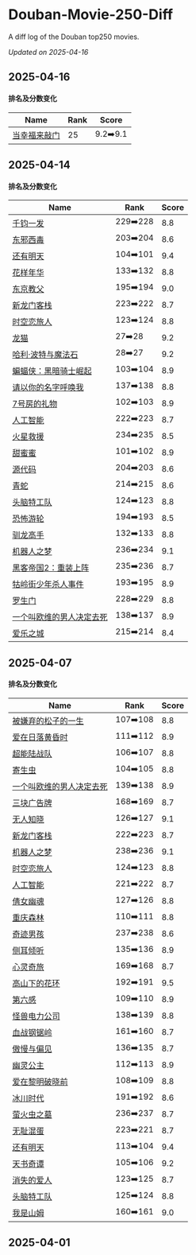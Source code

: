# Douban-Movie-250-Diff

A diff log of the Douban top250 movies.

*Updated on 2025-04-16*

## 2025-04-16


#### 排名及分数变化

|     Name    |   Rank   |   Score  |
| ---------- | -------- | -------- |
| [当幸福来敲门](https://movie.douban.com/subject/1849031) | 25 | 9.2➡️9.1 |
## 2025-04-14


#### 排名及分数变化

|     Name    |   Rank   |   Score  |
| ---------- | -------- | -------- |
| [千钧一发](https://movie.douban.com/subject/1300117) | 229➡️228 | 8.8 |
| [东邪西毒](https://movie.douban.com/subject/1292328) | 203➡️204 | 8.6 |
| [还有明天](https://movie.douban.com/subject/36445098) | 104➡️101 | 9.4 |
| [花样年华](https://movie.douban.com/subject/1291557) | 133➡️132 | 8.8 |
| [东京教父](https://movie.douban.com/subject/1310177) | 195➡️194 | 9.0 |
| [新龙门客栈](https://movie.douban.com/subject/1292287) | 223➡️222 | 8.7 |
| [时空恋旅人](https://movie.douban.com/subject/10577869) | 123➡️124 | 8.8 |
| [龙猫](https://movie.douban.com/subject/1291560) | 27➡️28 | 9.2 |
| [哈利·波特与魔法石](https://movie.douban.com/subject/1295038) | 28➡️27 | 9.2 |
| [蝙蝠侠：黑暗骑士崛起](https://movie.douban.com/subject/3395373) | 103➡️104 | 8.9 |
| [请以你的名字呼唤我](https://movie.douban.com/subject/26799731) | 137➡️138 | 8.8 |
| [7号房的礼物](https://movie.douban.com/subject/10777687) | 102➡️103 | 8.9 |
| [人工智能](https://movie.douban.com/subject/1302827) | 222➡️223 | 8.7 |
| [火星救援](https://movie.douban.com/subject/25864085) | 234➡️235 | 8.5 |
| [甜蜜蜜](https://movie.douban.com/subject/1305164) | 101➡️102 | 8.9 |
| [源代码](https://movie.douban.com/subject/3075287) | 204➡️203 | 8.6 |
| [青蛇](https://movie.douban.com/subject/1303394) | 214➡️215 | 8.6 |
| [头脑特工队](https://movie.douban.com/subject/10533913) | 124➡️123 | 8.8 |
| [恐怖游轮](https://movie.douban.com/subject/3011051) | 194➡️193 | 8.5 |
| [驯龙高手](https://movie.douban.com/subject/2353023) | 132➡️133 | 8.8 |
| [机器人之梦](https://movie.douban.com/subject/35426925) | 236➡️234 | 9.1 |
| [黑客帝国2：重装上阵](https://movie.douban.com/subject/1304141) | 235➡️236 | 8.7 |
| [牯岭街少年杀人事件](https://movie.douban.com/subject/1292329) | 193➡️195 | 8.9 |
| [罗生门](https://movie.douban.com/subject/1291879) | 228➡️229 | 8.8 |
| [一个叫欧维的男人决定去死](https://movie.douban.com/subject/26628357) | 138➡️137 | 8.9 |
| [爱乐之城](https://movie.douban.com/subject/25934014) | 215➡️214 | 8.4 |
## 2025-04-07


#### 排名及分数变化

|     Name    |   Rank   |   Score  |
| ---------- | -------- | -------- |
| [被嫌弃的松子的一生](https://movie.douban.com/subject/1787291) | 107➡️108 | 8.8 |
| [爱在日落黄昏时](https://movie.douban.com/subject/1291990) | 111➡️112 | 8.9 |
| [超能陆战队](https://movie.douban.com/subject/11026735) | 106➡️107 | 8.8 |
| [寄生虫](https://movie.douban.com/subject/27010768) | 104➡️105 | 8.8 |
| [一个叫欧维的男人决定去死](https://movie.douban.com/subject/26628357) | 139➡️138 | 8.9 |
| [三块广告牌](https://movie.douban.com/subject/26611804) | 168➡️169 | 8.7 |
| [无人知晓](https://movie.douban.com/subject/1292337) | 126➡️127 | 9.1 |
| [新龙门客栈](https://movie.douban.com/subject/1292287) | 222➡️223 | 8.7 |
| [机器人之梦](https://movie.douban.com/subject/35426925) | 238➡️236 | 9.1 |
| [时空恋旅人](https://movie.douban.com/subject/10577869) | 124➡️123 | 8.8 |
| [人工智能](https://movie.douban.com/subject/1302827) | 221➡️222 | 8.7 |
| [倩女幽魂](https://movie.douban.com/subject/1297447) | 127➡️126 | 8.8 |
| [重庆森林](https://movie.douban.com/subject/1291999) | 110➡️111 | 8.8 |
| [奇迹男孩](https://movie.douban.com/subject/26787574) | 237➡️238 | 8.6 |
| [侧耳倾听](https://movie.douban.com/subject/1297052) | 135➡️136 | 8.9 |
| [心灵奇旅](https://movie.douban.com/subject/24733428) | 169➡️168 | 8.7 |
| [高山下的花环](https://movie.douban.com/subject/1422283) | 192➡️191 | 9.5 |
| [第六感](https://movie.douban.com/subject/1297630) | 109➡️110 | 8.9 |
| [怪兽电力公司](https://movie.douban.com/subject/1291579) | 138➡️139 | 8.8 |
| [血战钢锯岭](https://movie.douban.com/subject/26325320) | 161➡️160 | 8.7 |
| [傲慢与偏见](https://movie.douban.com/subject/1418200) | 136➡️135 | 8.7 |
| [幽灵公主](https://movie.douban.com/subject/1297359) | 112➡️113 | 8.9 |
| [爱在黎明破晓前](https://movie.douban.com/subject/1296339) | 108➡️109 | 8.8 |
| [冰川时代](https://movie.douban.com/subject/1291578) | 191➡️192 | 8.6 |
| [萤火虫之墓](https://movie.douban.com/subject/1293318) | 236➡️237 | 8.7 |
| [无耻混蛋](https://movie.douban.com/subject/1438652) | 223➡️221 | 8.7 |
| [还有明天](https://movie.douban.com/subject/36445098) | 113➡️104 | 9.4 |
| [天书奇谭](https://movie.douban.com/subject/1428581) | 105➡️106 | 9.2 |
| [消失的爱人](https://movie.douban.com/subject/21318488) | 123➡️125 | 8.7 |
| [头脑特工队](https://movie.douban.com/subject/10533913) | 125➡️124 | 8.8 |
| [我是山姆](https://movie.douban.com/subject/1306861) | 160➡️161 | 9.0 |
## 2025-04-01

